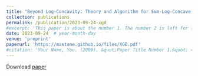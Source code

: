 ```yaml
---
title: "Beyond Log-Concavity: Theory and Algorithm for Sum-Log-Concave Optimization"
collection: publications
permalink: /publication/2023-09-24-xgd
#excerpt: 'This paper is about the number 1. The number 2 is left for future work.'
date: 2023-09-24  # year-month-day
venue: 'preprint'
paperurl: 'https://mastane.github.io/files/XGD.pdf'
#citation: 'Your Name, You. (2009). &quot;Paper Title Number 1.&quot; <i>Journal 1</i>. 1(1).'
---
```


Download [paper](https://mastane.github.io/files/XGD.pdf)
